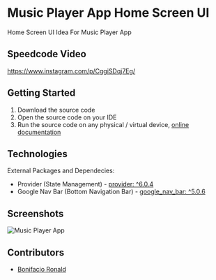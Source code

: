 # Music Player App Home Screen UI

Home Screen UI Idea For Music Player App

## Speedcode Video

https://www.instagram.com/p/CggiSDqj7Eg/

## Getting Started

1. Download the source code
2. Open the source code on your IDE
3. Run the source code on any physical / virtual device, [online documentation](https://www.fluttercampus.com/tutorial/4/run-first-application/)

## Technologies

External Packages and Dependecies:
- Provider (State Management) - [provider: ^6.0.4](https://pub.dev/packages/provider)
- Google Nav Bar (Bottom Navigation Bar) - [google_nav_bar: ^5.0.6](https://pub.dev/packages/google_nav_bar)

## Screenshots

![Music Player App](https://user-images.githubusercontent.com/106251683/206982573-a91dbd0e-b1f4-41f9-a243-0eee4eb3f624.png)

## Contributors

- [Bonifacio Ronald](https://github.com/bonifacioronald)

